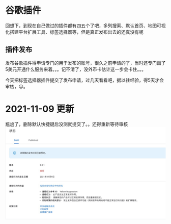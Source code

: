 # 谷歌插件

回想下，到现在自己做过的插件都有四五个了吧，多列搜索、默认首页、地图可视化搭建平台扩展工具、标签选择器等，但是真正发布出去的还真没有呢


## 插件发布

发布谷歌插件得申请专门的用于发布的账号，很久之前申请的了，当时还专门画了5美元开通什么服务来着。。。记不清了，没外币卡估计这一步会卡住。。。


今天把标签选择器插件提交了发布申请，过几天看看吧，据以往经验，得5天才会审核，😌。



# 2021-11-09 更新
尴尬了，删除默认快捷键后没测就提交了。。还得重新等待审核
![](.chromeext_images/86cbe934.png)
